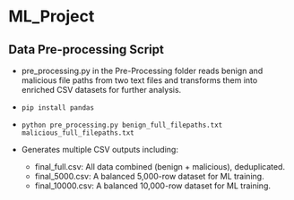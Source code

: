 # ML_Project

## Data Pre-processing Script
* pre_processing.py in the Pre-Processing folder reads benign and malicious file paths from two text files and transforms them into enriched CSV datasets for further analysis.
  
* `pip install pandas`
* `python pre_processing.py benign_full_filepaths.txt malicious_full_filepaths.txt`

* Generates multiple CSV outputs including:
	 * final_full.csv: All data combined (benign + malicious), deduplicated.
	* final_5000.csv: A balanced 5,000-row dataset for ML training.
	* final_10000.csv: A balanced 10,000-row dataset for ML training.

